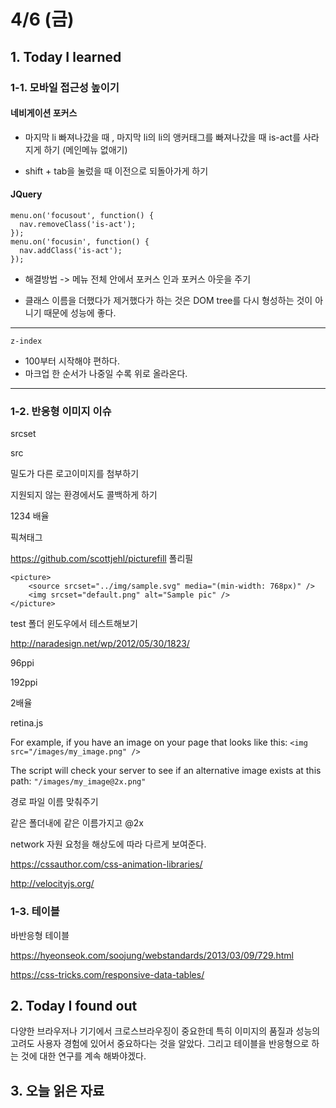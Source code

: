 # 4/6 (금)

## 1. Today I learned

### 1-1. 모바일 접근성 높이기

#### 네비게이션 포커스
- 마지막 li 빠져나갔을 때 , 마지막 li의 li의 앵커태그를 빠져나갔을 때  is-act를 사라지게 하기 (메인메뉴 없애기)

- shift + tab을 눌렀을 때 이전으로 되돌아가게 하기

#### JQuery

```
menu.on('focusout', function() {
  nav.removeClass('is-act');
});
menu.on('focusin', function() {
  nav.addClass('is-act');
});
```
- 해결방법 -> 메뉴 전체 안에서 포커스 인과 포커스 아웃을 주기

- 클래스 이름을 더했다가 제거했다가 하는 것은 DOM tree를 다시 형성하는 것이 아니기 때문에 성능에 좋다.


---

`z-index` 
- 100부터 시작해야 편하다.
- 마크업 한 순서가 나중일 수록 위로 올라온다.

---


### 1-2. 반응형 이미지 이슈



srcset



src

밀도가 다른 로고이미지를 첨부하기



지원되지 않는 환경에서도 콜백하게 하기

1234 배율


픽쳐태그

https://github.com/scottjehl/picturefill
폴리필

```
<picture>
    <source srcset="../img/sample.svg" media="(min-width: 768px)" />
    <img srcset="default.png" alt="Sample pic" />
</picture>
```

test 폴더 윈도우에서 테스트해보기



http://naradesign.net/wp/2012/05/30/1823/

96ppi

192ppi

2배율



retina.js

For example, if you have an image on your page that looks like this:
`<img src="/images/my_image.png" />`

The script will check your server to see if an alternative image exists at this path:
`"/images/my_image@2x.png"`

경로 파일 이름 맞춰주기

같은 폴더내에 같은 이름가지고 @2x

network 자원 요청을 해상도에 따라 다르게 보여준다.

https://cssauthor.com/css-animation-libraries/



http://velocityjs.org/

### 1-3. 테이블

바반응형 테이블

https://hyeonseok.com/soojung/webstandards/2013/03/09/729.html



https://css-tricks.com/responsive-data-tables/


## 2. Today I found out
 다양한 브라우저나 기기에서 크로스브라우징이 중요한데 특히 이미지의 품질과 성능의 고려도 사용자 경험에 있어서 중요하다는 것을 알았다. 그리고 테이블을 반응형으로 하는 것에 대한 연구를 계속 해봐야겠다.

## 3. 오늘 읽은 자료
